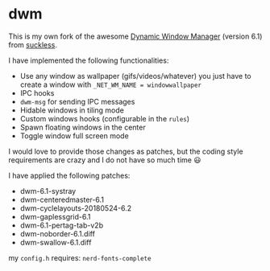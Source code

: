 # dwm

This is my own fork of the awesome [Dynamic Window Manager](https://dwm.suckless.org/) (version 6.1) from [suckless](https://suckless.org).

I have implemented the following functionalities:
* Use any window as wallpaper (gifs/videos/whatever) you just have to create a window with `_NET_WM_NAME = windowwallpaper`
* IPC hooks
* `dwm-msg` for sending IPC messages
* Hidable windows in tiling mode  
* Custom windows hooks (configurable in the `rules`)
* Spawn floating windows in the center
* Toggle window full screen mode

I would love to provide those changes as patches, but the coding style requirements are crazy and I do not have so much time :smiley:

I have applied the following patches:
* dwm-6.1-systray
* dwm-centeredmaster-6.1
* dwm-cyclelayouts-20180524-6.2
* dwm-gaplessgrid-6.1
* dwm-6.1-pertag-tab-v2b
* dwm-noborder-6.1.diff
* dwm-swallow-6.1.diff

my `config.h` requires: `nerd-fonts-complete`
